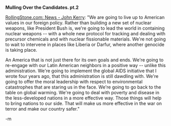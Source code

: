 <strong> Mulling Over the Candidates. pt.2 </strong>

<a href="http://www.rollingstone.com/news/story/_/id/6562106?rnd=1099330125726&amp;has-player=true&amp;version=6.0.12.872">RollingStone.com: News - John Kerry</a>: "We are going to live up to American values in our foreign policy. Rather than building a new set of nuclear weapons, like President Bush is, we're going to lead the world in containing nuclear weapons -- with a whole new protocol for tracking and dealing with precursor chemicals and with nuclear fissionable materials. We're not going to wait to intervene in places like Liberia or Darfur, where another genocide is taking place.

An America that is not just there for its own goals and ends. We're going to re-engage with our Latin American neighbors in a positive way -- unlike this administration. We're going to implement the global AIDS initiative that I wrote four years ago, that this administration is still dawdling with. We're going to offer the moral leadership with respect to environmental catastrophes that are staring us in the face. We're going to go back to the table on global warming. We're going to deal with poverty and disease in the less-developed nations in a more effective way. Those things will help to bring nations to our side. That will make us more effective in the war on terror and make our country safer."

-m